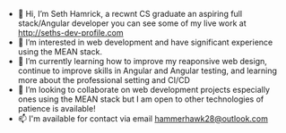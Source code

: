 - 👋 Hi, I’m Seth Hamrick, a recwnt CS graduate an aspiring full stack/Angular developer you can see some of my live work at http://seths-dev-profile.com
- 👀 I’m interested in web development and have significant experience using the MEAN stack. 
- 🌱 I’m currently learning how to improve my reaponsive web design, continue to improve skills in Angular and Angular testing, and learning more about the professional setting and CI/CD
- 💞️ I’m looking to collaborate on web development projects especially ones using the MEAN stack but I am open to other technologies of patience is available! 
- 📫 I'm available for contact via email hammerhawk28@outlook.com

<!---
Snhamrick/Snhamrick is a ✨ special ✨ repository because its `README.md` (this file) appears on your GitHub profile.
You can click the Preview link to take a look at your changes.
--->
